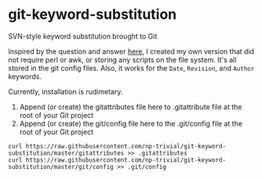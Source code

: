 # git-keyword-substitution
SVN-style keyword substitution brought to Git

Inspired by the question and answer [here](http://stackoverflow.com/a/11535358), I created my own version that did not require perl or awk, or storing any scripts on the file system. It's all stored in the git config files. Also, it works for the `Date`, `Revision`, and `Author` keywords.

Currently, installation is rudimetary. 

1. Append (or create) the gitattributes file here to .gitattribute file at the root of your Git project
1. Append (or create) the git/config file here to the .git/config file at the root of your Git project

```
curl https://raw.githubusercontent.com/np-trivial/git-keyword-substitution/master/gitattributes >> .gitattributes
curl https://raw.githubusercontent.com/np-trivial/git-keyword-substitution/master/git/config >> .git/config
```
